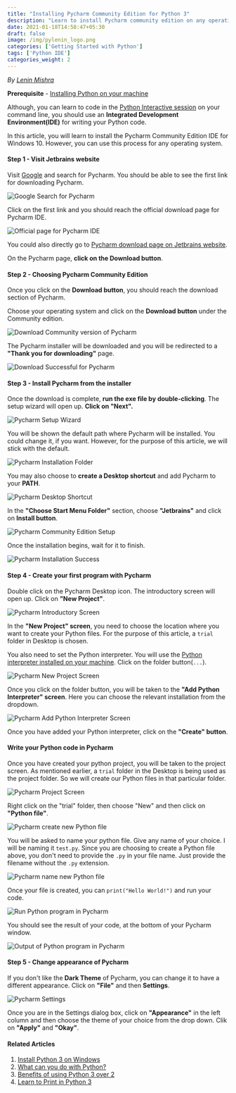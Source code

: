 ```yaml
---
title: "Installing Pycharm Community Edition for Python 3"
description: "Learn to install Pycharm community edition on any operating system"
date: 2021-01-18T14:58:47+05:30
draft: false
image: /img/pylenin_logo.png
categories: ['Getting Started with Python']
tags: ['Python IDE']
categories_weight: 2
---
```

<div class="sharethis-inline-follow-buttons"></div>

*By [Lenin Mishra](https://www.pylenin.com/authors/#lenin-mishra)*

**Prerequisite** - [Installing Python on your machine](https://www.pylenin.com/blogs/installing-python-for-windows/)

Although, you can learn to code in the [Python Interactive session](https://www.pylenin.com/blogs/installing-python-for-windows/#step-6-hello-world) on your command line, you should use an **Integrated Development Environment(IDE)** for writing your Python code.

In this article, you will learn to install the Pycharm Community Edition IDE for Windows 10. However, you can use this process for any operating system.

#### Step 1 - Visit Jetbrains website

Visit [Google](https://www.google.com) and search for Pycharm. You should be able to see the first link for downloading Pycharm.

![Google Search for Pycharm](/img/pycharm-installation/pycharm-search.png)

Click on the first link and you should reach the official download page for Pycharm IDE.

![Official page for Pycharm IDE](/img/pycharm-installation/pycharm-page.png)

You could also directly go to [Pycharm download page on Jetbrains website](https://www.jetbrains.com/pycharm/).

On the Pycharm page, **click on the Download button**. 

#### Step 2 - Choosing Pycharm Community Edition

Once you click on the **Download button**, you should reach the download section of Pycharm.

Choose your operating system and click on the **Download button** under the Community edition. 

![Download Community version of Pycharm](/img/pycharm-installation/pycharm-download.png)

The Pycharm installer will be downloaded and you will be redirected to a **"Thank you for downloading"** page.

![Download Successful for Pycharm](/img/pycharm-installation/pycharm-download-success.png)

#### Step 3 - Install Pycharm from the installer

Once the download is complete, **run the exe file by double-clicking**. The setup wizard will open up. **Click on "Next".** 

![Pycharm Setup Wizard](/img/pycharm-installation/pycharm-setup-1.png)

You will be shown the default path where Pycharm will be installed. You could change it, if you want. However, for the purpose of this article, we will stick with the default.

![Pycharm Installation Folder](/img/pycharm-installation/pycharm-setup-2.png)

You may also choose to **create a Desktop shortcut** and add Pycharm to your **PATH**.

![Pycharm Desktop Shortcut](/img/pycharm-installation/pycharm-setup-3.png)

In the **"Choose Start Menu Folder"** section, choose **"Jetbrains"** and click on **Install button**.

![Pycharm Community Edition Setup](/img/pycharm-installation/pycharm-setup-4.png)

Once the installation begins, wait for it to finish.

![Pycharm Installation Success](/img/pycharm-installation/pycharm-setup-5.png)

#### Step 4 - Create your first program with Pycharm

Double click on the Pycharm Desktop icon. The introductory screen will open up. Click on **"New Project"**.

![Pycharm Introductory Screen](/img/pycharm-installation/pycharm-setup-7.png)

In the **"New Project" screen**, you need to choose the location where you want to create your Python files. For the purpose of this article, a `trial` folder in Desktop is chosen.

You also need to set the Python interpreter. You will use the [Python interpreter installed on your machine](https://www.pylenin.com/blogs/installing-python-for-windows/). Click on the folder button(`...`).

![Pycharm New Project Screen](/img/pycharm-installation/pycharm-setup-8.png)

Once you click on the folder button, you will be taken to the **"Add Python Interpreter" screen**.
Here you can choose the relevant installation from the dropdown.

![Pycharm Add Python Interpreter Screen](/img/pycharm-installation/pycharm-setup-9.png)

Once you have added your Python interpreter, click on the **"Create" button**.

#### Write your Python code in Pycharm

Once you have created your python project, you will be taken to the project screen. As mentioned earlier, a `trial` folder in the Desktop is being used as the project folder. So we will create our Python files in that particular folder.

![Pycharm Project Screen](/img/pycharm-installation/pycharm-setup-11.png)

Right click on the "trial" folder, then choose "New" and then click on **"Python file"**.

![Pycharm create new Python file](/img/pycharm-installation/pycharm-setup-12.png)

You will be asked to name your python file. Give any name of your choice. I will be naming it `test.py`.
Since you are choosing to create a Python file above, you don't need to provide the `.py` in your file name. Just provide the filename without the `.py` extension.

![Pycharm name new Python file](/img/pycharm-installation/pycharm-setup-13.png)

Once your file is created, you can `print("Hello World!")` and run your code.

![Run Python program in Pycharm](/img/pycharm-installation/pycharm-setup-14.png)

You should see the result of your code, at the bottom of your Pycharm window.

![Output of Python program in Pycharm](/img/pycharm-installation/pycharm-setup-15.png)

#### Step 5 - Change appearance of Pycharm

If you don't like the **Dark Theme** of Pycharm, you can change it to have a different appearance.
Click on **"File"** and then **Settings**.

![Pycharm Settings](/img/pycharm-installation/pycharm-setup-16.png)

Once you are in the Settings dialog box, click on **"Appearance"** in the left column and then choose the theme of your choice from the drop down. Clik on **"Apply"** and **"Okay"**.

#### Related Articles

1. [Install Python 3 on Windows](https://www.pylenin.com/blogs/installing-python-for-windows/)
2. [What can you do with Python?](https://www.pylenin.com/blogs/5-reasons-to-learn-python/)
3. [Benefits of using Python 3 over 2](https://www.pylenin.com/blogs/10-benefits-of-switching-to-python-3/)
4. [Learn to Print in Python 3](https://www.pylenin.com/blogs/python-print/)

